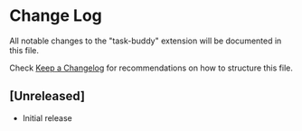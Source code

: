 # Change Log

All notable changes to the "task-buddy" extension will be documented in this file.

Check [Keep a Changelog](http://keepachangelog.com/) for recommendations on how to structure this file.

## [Unreleased]

- Initial release